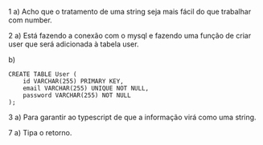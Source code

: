 1 a) Acho que o tratamento de uma string seja mais fácil do que trabalhar com number.

2 a) Está fazendo a conexão com o mysql e fazendo uma função de criar user que será adicionada à tabela user.

b) 
```
CREATE TABLE User (
	id VARCHAR(255) PRIMARY KEY,
    email VARCHAR(255) UNIQUE NOT NULL,
    password VARCHAR(255) NOT NULL
); 
```

3 a) Para garantir ao typescript de que a informação virá como uma string.

7 a) Tipa o retorno.